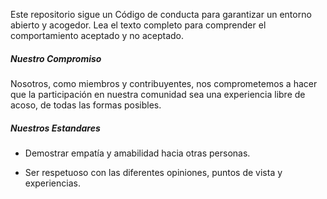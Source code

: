 Este repositorio sigue un Código de conducta para garantizar un entorno abierto y acogedor. Lea el texto completo para comprender el comportamiento aceptado y no aceptado. 

#####  Nuestro Compromiso

Nosotros, como miembros y contribuyentes,  nos comprometemos a hacer que la participación en nuestra comunidad sea una experiencia libre de acoso, de todas las formas posibles.

##### Nuestros Estandares

* Demostrar empatía y amabilidad hacia otras personas. 

* Ser respetuoso con las diferentes opiniones, puntos de vista y experiencias.

